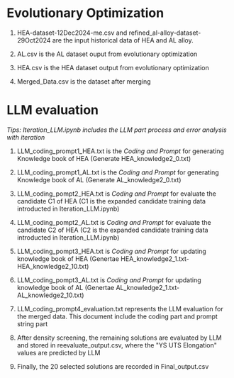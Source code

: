 # **Evolutionary Optimization**

1. HEA-dataset-12Dec2024-me.csv and refined_al-alloy-dataset-29Oct2024 are the input historical data of HEA and AL alloy.

2. AL.csv is the AL dataset ouput from evolutionary optimization

3. HEA.csv is the HEA dataset output from evolutionary optimization

4. Merged_Data.csv is the dataset after merging 


# **LLM evaluation**
*Tips: Iteration_LLM.ipynb includes the LLM part process and error analysis with iteration*

1. LLM_coding_prompt1_HEA.txt is the *Coding and Prompt* for generating Knowledge book of HEA (Generate HEA_knowledge2_0.txt)

2. LLM_coding_prompt1_AL.txt is the *Coding and Prompt* for generating Knowledge book of AL (Generate AL_knowledge2_0.txt)

3. LLM_coding_pompt2_HEA.txt is *Coding and Prompt* for evaluate the candidate C1 of HEA (C1 is the expanded candidate training data introducted in Iteration_LLM.ipynb)

4. LLM_coding_pompt2_AL.txt is *Coding and Prompt* for evaluate the candidate C2 of HEA (C2 is the expanded candidate training data introducted in Iteration_LLM.ipynb)

5. LLM_coding_pompt3_HEA.txt is *Coding and Prompt* for updating knowledge book of HEA (Genertae HEA_knowledge2_1.txt-HEA_knowledge2_10.txt)

6. LLM_coding_pompt3_AL.txt is *Coding and Prompt* for updating knowledge book of AL (Genertae AL_knowledge2_1.txt-AL_knowledge2_10.txt)

7. LLM_coding_prompt4_evaluation.txt represents the LLM evaluation for the merged data. This document include the coding part and prompt string part

9. After density screening, the remaining solutions are evaluated by LLM and stored in reevaluate_output.csv, where the "YS UTS Elongation" values are predicted by LLM

10. Finally, the 20 selected solutions are recorded in Final_output.csv
